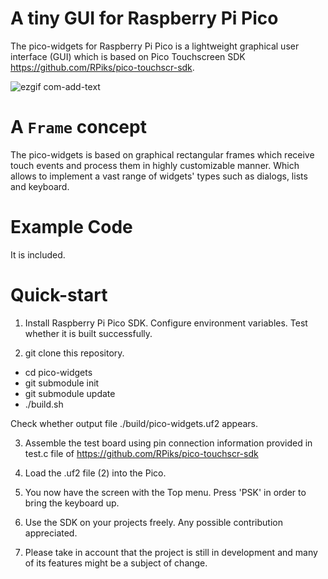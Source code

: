 # A tiny GUI for Raspberry Pi Pico

The pico-widgets for Raspberry Pi Pico is a lightweight graphical user interface (GUI) which is based on Pico Touchscreen SDK https://github.com/RPiks/pico-touchscr-sdk.

![ezgif com-add-text](https://user-images.githubusercontent.com/47501785/222282840-043caf1d-04c9-4bf5-8bd5-c6e6c5f35afe.gif)

# A `Frame` concept
The pico-widgets is based on graphical rectangular frames which receive touch events and process them in highly customizable manner. Which allows to implement a vast range of widgets' types such as dialogs, lists and keyboard.

# Example Code

It is included.

# Quick-start

1. Install Raspberry Pi Pico SDK. Configure environment variables. Test
whether it is built successfully.

2. git clone this repository. 
- cd pico-widgets 
- git submodule init 
- git submodule update
- ./build.sh

Check whether output file ./build/pico-widgets.uf2 appears.

3. Assemble the test board using pin connection information provided in test.c file of https://github.com/RPiks/pico-touchscr-sdk

4. Load the .uf2 file (2) into the Pico.

5. You now have the screen with the Top menu. Press 'PSK' in order to bring the keyboard up.

6. Use the SDK on your projects freely. Any possible contribution appreciated.

7. Please take in account that the project is still in development and many of its features might be a subject of change.
